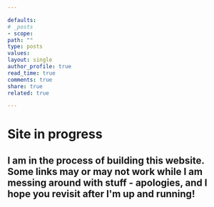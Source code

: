 ```yaml
--- 

defaults:
# _posts
- scope:
path: ""
type: posts
values:
layout: single
author_profile: true
read_time: true
comments: true
share: true
related: true

--- 
```



# Site in progress

## I am in the process of building this website. Some links may or may not work while I am messing around with stuff - apologies, and I hope you revisit after I'm up and running!


